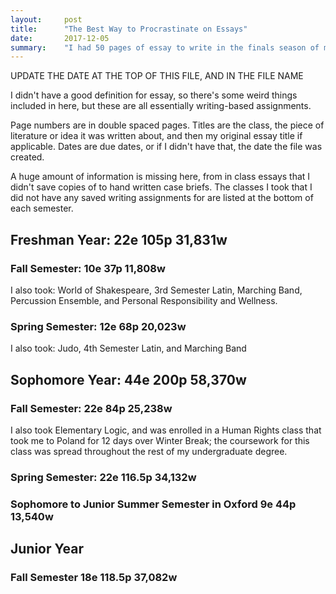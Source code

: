 ```yaml
---
layout:     post
title:      "The Best Way to Procrastinate on Essays"
date:       2017-12-05 
summary:    "I had 50 pages of essay to write in the finals season of my junior fall semester, so instead of doing that I procrastinated by counting how many pages of essay I've written in college, and then learned to code that information into cool graphs."
---
```


UPDATE THE DATE AT THE TOP OF THIS FILE, AND IN THE FILE NAME

I didn't have a good definition for essay, so there's some weird things included in here, but these are all essentially writing-based assignments. 

Page numbers are in double spaced pages. Titles are the class, the piece of literature or idea it was written about, and then my original essay title if applicable. Dates are due dates, or if I didn't have that, the date the file was created.

A huge amount of information is missing here, from in class essays that I didn't save copies of to hand written case briefs. The classes I took that I did not have any saved writing assignments for are listed at the bottom of each semester.

## Freshman Year: 22e 105p 31,831w

### Fall Semester: 10e 37p 11,808w

I also took: World of Shakespeare, 3rd Semester Latin, Marching Band, Percussion Ensemble, and Personal Responsibility and Wellness.

### Spring Semester: 12e 68p 20,023w

I also took: Judo, 4th Semester Latin, and Marching Band

## Sophomore Year: 44e 200p 58,370w

### Fall Semester: 22e 84p 25,238w

I also took Elementary Logic, and was enrolled in a Human Rights class that took me to Poland for 12 days over Winter Break; the coursework for this class was spread throughout the rest of my undergraduate degree. 

### Spring Semester: 22e 116.5p 34,132w


### Sophomore to Junior Summer Semester in Oxford 9e 44p 13,540w


## Junior Year

### Fall Semester 18e 118.5p 37,082w


